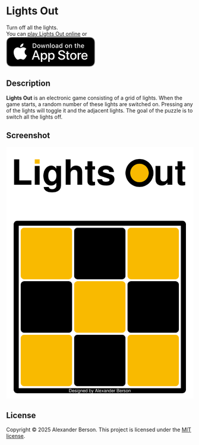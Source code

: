# Lights Out

Turn off all the lights.   
You can [play Lights Out online](https://alex-berson.github.io/lights-out/) or  
[<img src="images/Download_on_the_App_Store_Badge_US-UK_RGB_blk_092917.svg">](https://apps.apple.com/app/id6670718942)

## Description

**Lights Out** is an electronic game consisting of a grid of lights. When the game starts, a random number of these lights are switched on. Pressing any of the lights will toggle it and the adjacent lights. The goal of the puzzle is to switch all the lights off.

## Screenshot

<p align="center">
  <img src="images/screenshot.png" alt="Screenshot">
</p>

## License

Copyright &copy; 2025 Alexander Berson. This project is licensed under the [MIT license](LICENSE.txt "MIT License").